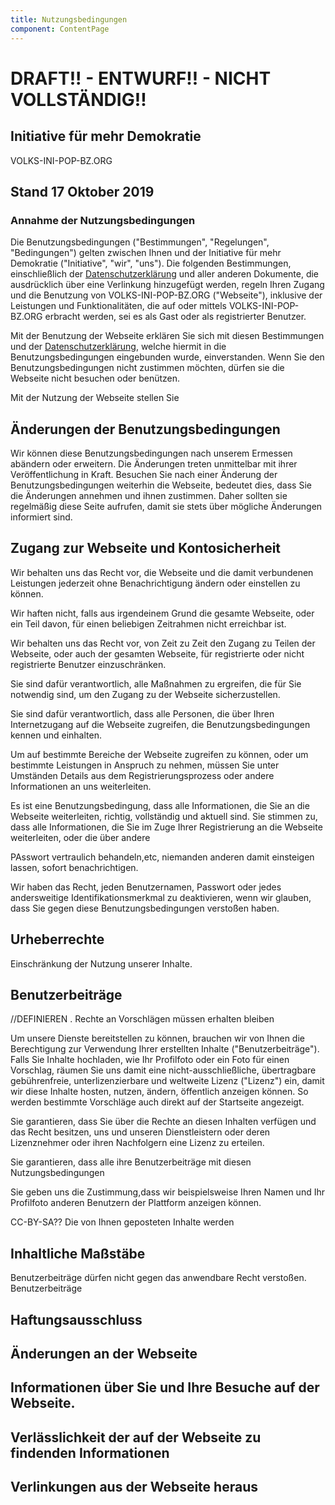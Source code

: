 ```yaml
---
title: Nutzungsbedingungen
component: ContentPage
---
```


# DRAFT!! - ENTWURF!! - NICHT VOLLSTÄNDIG!!

## Initiative für mehr Demokratie

VOLKS-INI-POP-BZ.ORG

## Stand 17 Oktober 2019

### Annahme der Nutzungsbedingungen

Die Benutzungsbedingungen ("Bestimmungen", "Regelungen", "Bedingungen") gelten zwischen Ihnen und der Initiative für mehr Demokratie ("Initiative", "wir", "uns"). Die folgenden Bestimmungen, einschließlich der [Datenschutzerklärung](/privacy) und aller anderen Dokumente, die ausdrücklich über eine Verlinkung hinzugefügt werden, regeln Ihren Zugang und die Benutzung von VOLKS-INI-POP-BZ.ORG ("Webseite"), inklusive der Leistungen und Funktionalitäten, die auf oder mittels VOLKS-INI-POP-BZ.ORG erbracht werden, sei es als Gast oder als registrierter Benutzer.

Mit der Benutzung der Webseite erklären Sie sich mit diesen Bestimmungen und der [Datenschutzerklärung](/privacy), welche hiermit in die Benutzungsbedingungen eingebunden wurde, einverstanden. Wenn Sie den Benutzungsbedingungen nicht zustimmen möchten, dürfen sie die Webseite nicht besuchen oder benützen.

Mit der Nutzung der Webseite stellen Sie

## Änderungen der Benutzungsbedingungen

Wir können diese Benutzungsbedingungen nach unserem Ermessen abändern oder erweitern. Die Änderungen treten unmittelbar mit ihrer Veröffentlichung in Kraft. Besuchen Sie nach einer Änderung der Benutzungsbedingungen weiterhin die Webseite, bedeutet dies, dass Sie die Änderungen annehmen und ihnen zustimmen. Daher sollten sie regelmäßig diese Seite aufrufen, damit sie stets über mögliche Änderungen informiert sind.

## Zugang zur Webseite und Kontosicherheit

Wir behalten uns das Recht vor, die Webseite und die damit verbundenen Leistungen jederzeit ohne Benachrichtigung ändern oder einstellen zu können.

Wir haften nicht, falls aus irgendeinem Grund die gesamte Webseite, oder ein Teil davon, für einen beliebigen Zeitrahmen nicht erreichbar ist.

Wir behalten uns das Recht vor, von Zeit zu Zeit den Zugang zu Teilen der Webseite, oder auch der gesamten Webseite, für registrierte oder nicht registrierte Benutzer einzuschränken.

Sie sind dafür verantwortlich, alle Maßnahmen zu ergreifen, die für Sie notwendig sind, um den Zugang zu der Webseite sicherzustellen.

Sie sind dafür verantwortlich, dass alle Personen, die über Ihren Internetzugang auf die Webseite zugreifen, die Benutzungsbedingungen kennen und einhalten.

Um auf bestimmte Bereiche der Webseite zugreifen zu können, oder um bestimmte Leistungen in Anspruch zu nehmen, müssen Sie unter Umständen Details aus dem Registrierungsprozess oder andere Informationen an uns weiterleiten.

Es ist eine Benutzungsbedingung, dass alle Informationen, die Sie an die Webseite weiterleiten, richtig, vollständig und aktuell sind. Sie stimmen zu, dass alle Informationen, die Sie im Zuge Ihrer Registrierung an die Webseite weiterleiten, oder die über andere

PAsswort vertraulich behandeln,etc, niemanden anderen damit einsteigen lassen, sofort benachrichtigen.

Wir haben das Recht, jeden Benutzernamen, Passwort oder jedes andersweitige Identifikationsmerkmal zu deaktivieren, wenn wir glauben, dass Sie gegen diese Benutzungsbedingungen verstoßen haben.

## Urheberrechte

Einschränkung der Nutzung unserer Inhalte.

## Benutzerbeiträge

//DEFINIEREN . Rechte an Vorschlägen müssen erhalten bleiben

Um unsere Dienste bereitstellen zu können, brauchen wir von Ihnen die Berechtigung zur Verwendung Ihrer erstellten Inhalte ("Benutzerbeiträge"). Falls Sie Inhalte hochladen, wie Ihr Profilfoto oder ein Foto für einen Vorschlag, räumen Sie uns damit eine nicht-ausschließliche, übertragbare gebührenfreie, unterlizenzierbare und weltweite Lizenz ("Lizenz") ein, damit wir diese Inhalte hosten, nutzen, ändern, öffentlich anzeigen können. So werden bestimmte Vorschläge auch direkt auf der Startseite angezeigt.

Sie garantieren, dass Sie über die Rechte an diesen Inhalten verfügen und das Recht besitzen, uns und unseren Dienstleistern oder deren Lizenznehmer oder ihren Nachfolgern eine Lizenz zu erteilen.

Sie garantieren, dass alle ihre Benutzerbeiträge mit diesen Nutzungsbedingungen

Sie geben uns die Zustimmung,dass wir beispielsweise Ihren Namen und Ihr Profilfoto anderen Benutzern der Plattform anzeigen können.

CC-BY-SA??
Die von Ihnen geposteten Inhalte werden

## Inhaltliche Maßstäbe

Benutzerbeiträge dürfen nicht gegen das anwendbare Recht verstoßen.
Benutzerbeiträge

## Haftungsausschluss

## Änderungen an der Webseite

## Informationen über Sie und Ihre Besuche auf der Webseite.

## Verlässlichkeit der auf der Webseite zu findenden Informationen

## Verlinkungen aus der Webseite heraus

